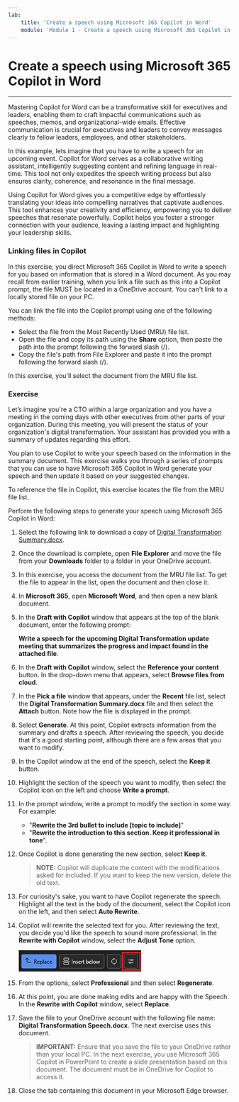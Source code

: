 ```yaml
---
lab:
    title: 'Create a speech using Microsoft 365 Copilot in Word'
    module: 'Module 1 - Create a speech using Microsoft 365 Copilot in Word'
---
```


# Create a speech using Microsoft 365 Copilot in Word
---
Mastering Copilot for Word can be a transformative skill for executives and leaders, enabling them to craft impactful communications such as speeches, memos, and organizational-wide emails. Effective communication is crucial for executives and leaders to convey messages clearly to fellow leaders, employees, and other stakeholders.

In this example, lets imagine that you have to write a speech for an upcoming event. Copilot for Word serves as a collaborative writing assistant, intelligently suggesting content and refining language in real-time. This tool not only expedites the speech writing process but also ensures clarity, coherence, and resonance in the final message.

Using Copilot for Word gives you a competitive edge by effortlessly translating your ideas into compelling narratives that captivate audiences. This tool enhances your creativity and efficiency, empowering you to deliver speeches that resonate powerfully. Copilot helps you foster a stronger connection with your audience, leaving a lasting impact and highlighting your leadership skills.

### Linking files in Copilot

In this exercise, you direct Microsoft 365 Copilot in Word to write a speech for you based on information that is stored in a Word document. As you may recall from earlier training, when you link a file such as this into a Copilot prompt, the file MUST be located in a OneDrive account. You can't link to a locally stored file on your PC.

You can link the file into the Copilot prompt using one of the following methods:

 -  Select the file from the Most Recently Used (MRU) file list.
 -  Open the file and copy its path using the **Share** option, then paste the path into the prompt following the forward slash (/).
 -  Copy the file's path from File Explorer and paste it into the prompt following the forward slash (/).

In this exercise, you'll select the document from the MRU file list.

### Exercise

Let’s imagine you're a CTO within a large organization and you have a meeting in the coming days with other executives from other parts of your organization. During this meeting, you will present the status of your organization's digital transformation. Your assistant has provided you with a summary of updates regarding this effort.  

You plan to use Copilot to write your speech based on the information in the summary document. This exercise walks you through a series of prompts that you can use to have Microsoft 365 Copilot in Word generate your speech and then update it based on your suggested changes.

To reference the file in Copilot, this exercise locates the file from the MRU file list.

Perform the following steps to generate your speech using Microsoft 365 Copilot in Word:

1. Select the following link to download a copy of [Digital Transformation Summary.docx](https://go.microsoft.com/fwlink/?linkid=2277632).

2. Once the download is complete, open **File Explorer** and move the file from your **Downloads** folder to a folder in your OneDrive account.

3. In this exercise, you access the document from the MRU file list. To get the file to appear in the list, open the document and then close it.

4. In **Microsoft 365**, open **Microsoft Word**, and then open a new blank document.

5. In the **Draft with Copilot** window that appears at the top of the blank document, enter the following prompt:
    
    **Write a speech for the upcoming Digital Transformation update meeting that summarizes the progress and impact found in the attached file**.

6. In the **Draft with Copilot** window, select the **Reference your content** button. In the drop-down menu that appears, select **Browse files from cloud**.

7. In the **Pick a file** window that appears, under the **Recent** file list, select the **Digital Transformation Summary.docx** file and then select the **Attach** button. Note how the file is displayed in the prompt.

8. Select **Generate**. At this point, Copilot extracts information from the summary and drafts a speech. After reviewing the speech, you decide that it's a good starting point, although there are a few areas that you want to modify.

9. In the Copilot window at the end of the speech, select the **Keep it** button.

10. Highlight the section of the speech you want to modify, then select the Copilot icon on the left and choose **Write a prompt**.

11. In the prompt window, write a prompt to modify the section in some way. For example:

    - "**Rewrite the 3rd bullet to include [topic to include]**"
    - "**Rewrite the introduction to this section. Keep it professional in tone**".

12. Once Copilot is done generating the new section, select **Keep it**.

    > **NOTE:** Copilot will duplicate the content with the modifications asked for included. If you want to keep the new version, delete the old text.

13. For curiosity's sake, you want to have Copilot regenerate the speech. Highlight all the text in the body of the document, select the Copilot icon on the left, and then select **Auto Rewrite**.

14. Copilot will rewrite the selected text for you. After reviewing the text, you decide you'd like the speech to sound more professional. In the **Rewrite with Copilot** window, select the **Adjust Tone** option.

    ![Screenshot showing the adjust tone option in Microsoft 365 Copilot in Word.](../media/copilot-word-adjust-tone.png)

15. From the options, select **Professional** and then select **Regenerate**.

16. At this point, you are done making edits and are happy with the Speech. In the **Rewrite with Copilot** window, select **Replace**.

17. Save the file to your OneDrive account with the following file name: **Digital Transformation Speech.docx**. The next exercise uses this document.
    
    > **IMPORTANT:** Ensure that you save the file to your OneDrive rather than your local PC. In the next exercise, you use Microsoft 365 Copilot in PowerPoint to create a slide presentation based on this document. The document must be in OneDrive for Copilot to access it.

18. Close the tab containing this document in your Microsoft Edge browser.

